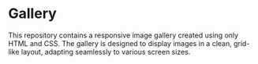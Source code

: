 # Gallery
This repository contains a responsive image gallery created using only HTML and CSS. The gallery is designed to display images in a clean, grid-like layout, adapting seamlessly to various screen sizes.
